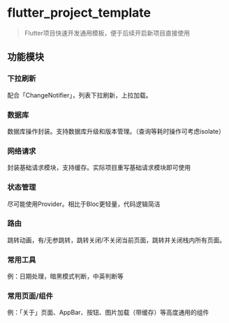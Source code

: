 # flutter_project_template
> Flutter项目快速开发通用模板，便于后续开启新项目直接使用

## 功能模块

### 下拉刷新

配合「ChangeNotifier」，列表下拉刷新，上拉加载。

### 数据库

数据库操作封装。支持数据库升级和版本管理。（查询等耗时操作可考虑isolate）

### 网络请求

封装基础请求模块，支持缓存。实际项目重写基础请求模块即可使用

### 状态管理

尽可能使用Provider。相比于Bloc更轻量，代码逻辑简洁

### 路由

跳转动画，有/无参跳转，跳转关闭/不关闭当前页面，跳转并关闭栈内所有页面。

### 常用工具

例：日期处理，暗黑模式判断，中英判断等

### 常用页面/组件

例：「关于」页面、AppBar、按钮、图片加载（带缓存）等高度通用的组件
